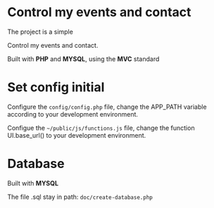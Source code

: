 # Control my events and contact
The project is a simple

Control my events and contact.

Built with **PHP** and **MYSQL**, using the **MVC** standard

# Set config initial
Configure the ```config/config.php``` file, change the APP_PATH variable according to your development environment.

Configue the ```~/public/js/functions.js``` file, change the function UI.base_url() to your development environment.

# Database
Built with **MYSQL**

The file .sql stay in path: ```doc/create-database.php```